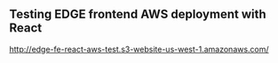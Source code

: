 ## Testing EDGE frontend AWS deployment with React

http://edge-fe-react-aws-test.s3-website-us-west-1.amazonaws.com/